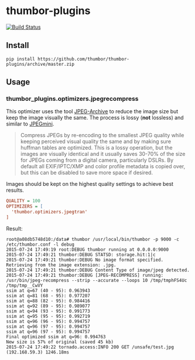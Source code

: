 # thumbor-plugins
[![Build Status](https://travis-ci.org/thumbor/thumbor-plugins.svg?branch=master)](https://travis-ci.org/thumbor/thumbor-plugins)

## Install 
```
pip install https://github.com/thumbor/thumbor-plugins/archive/master.zip
```

## Usage

### thumbor_plugins.optimizers.jpegrecompress

This optimizer uses the tool [JPEG-Archive](https://github.com/danielgtaylor/jpeg-archive) to reduce the image size but keep the image visually the same. The process is lossy (**not** lossless) and similar to [JPEGmini](http://www.jpegmini.com/).

> Compress JPEGs by re-encoding to the smallest JPEG quality while keeping perceived visual quality the same and by making sure huffman tables are optimized. This is a lossy operation, but the images are visually identical and it usually saves 30-70% of the size for JPEGs coming from a digital camera, particularly DSLRs. By default all EXIF/IPTC/XMP and color profile metadata is copied over, but this can be disabled to save more space if desired.

Images should be kept on the highest quality settings to achieve best results.

```ini
QUALITY = 100
OPTIMIZERS = [
  'thumbor.optimizers.jpegtran'
]
```

Result:
```
root@a08db5748d10:/data# thumbor /usr/local/bin/thumbor -p 9000 -c /etc/thumbor.conf -l debug
2015-07-24 17:49:19 root:DEBUG thumbor running at 0.0.0.0:9000
2015-07-24 17:49:21 thumbor:DEBUG STATSD: storage.hit:1|c
2015-07-24 17:49:21 thumbor:DEBUG No image format specified. Retrieving from the image extension: .jpg.
2015-07-24 17:49:21 thumbor:DEBUG Content Type of image/jpeg detected.
2015-07-24 17:49:21 thumbor:DEBUG [JPEG-RECOMPRESS] running: /usr/bin/jpeg-recompress --strip --accurate --loops 10 /tmp/tmphFS4Uc /tmp/tmp__CwVY
ssim at q=67 (40 - 95): 0.963943
ssim at q=81 (68 - 95): 0.977207
ssim at q=88 (82 - 95): 0.984416
ssim at q=92 (89 - 95): 0.989077
ssim at q=94 (93 - 95): 0.991773
ssim at q=95 (95 - 95): 0.992719
ssim at q=96 (96 - 95): 0.994757
ssim at q=96 (97 - 95): 0.994757
ssim at q=96 (97 - 95): 0.994757
Final optimized ssim at q=96: 0.994763
New size is 57% of original (saved 45 kb)
2015-07-24 17:49:22 tornado.access:INFO 200 GET /unsafe/test.jpg (192.168.59.3) 1246.18ms
```
